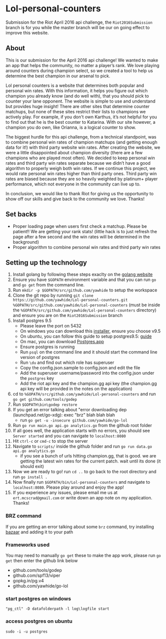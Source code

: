 # Lol-personal-counters
Submission for the Riot April 2016 api challenge, the `Riot2016Submission` branch is for you while the master branch will be our on going effect to improve this website.

## About
This is our submission for the April 2016 api challenge! We wanted to make an app that helps the community, no matter a player’s rank. We love playing around counters during champion select, so we created a tool to help us determine the best champion in our arsenal to pick.

Lol personal counters is a website that determines both popular and personal win rates. With this information, it helps you figure out which champion you already know (and do well with), that you should pick to counter your lane opponent. The website is simple to use and understand but provides huge insight! There are other sites that determine counter matchups, but none of these sites restrict their lists to champions we actively play. For example, if you don't own Karthus, it’s not helpful for you to find out that he is the best counter to Katarina. With our site however, a champion you do own, like Orianna, is a logical counter to show.

The biggest hurdle for this api challenge, from a technical standpoint, was to combine personal win rates of champion matchups (and getting enough data for it!) with third party website win rates. After creating the website, we were a little disappointed about champion diversity (there are a few champions who are played most often). We decided to keep personal win rates and third party win rates separate because we didn’t have a good algorithm to properly weigh both win rates. If we continue this project, we would rate personal win rates higher than third party ones. Third party win rates are biased because they are so heavily weighted by platinum+ player performance, which not everyone in the community can live up to.

In conclusion, we would like to thank Riot for giving us the opportunity to show off our skills and give back to the community we love. Thanks!

## Set backs
- Proper loading page when users first check a matchup. Please be patient!! We are getting your rank stats! (little hack is to just refresh the page after a few second and the win rates will be determined in the background)
- Proper algorithm to combine personal win rates and third party win rates

## Setting up the technology
1. Install golang by following these steps exaclty on the [golang website](https://golang.org/doc/install)
2. Ensure you have `$GOPATH` environment variable and that you can run `go` and `go get` from the command line.
3. Run `mkdir -p $GOPATH/src/github.com/yawhide` to setup the workspace
4. Clone the git repo by running `git clone https://github.com/yawhide/Lol-personal-counters.git %GOPATH/src/github.com/yawhide/Lol-personal-counters` (must be inside the `%GOPATH/src/github.com/yawhide/Lol-personal-counters` directory) and ensure you are on the `Riot2016Submission` branch
5. Install postgres 9.5
    - Please leave the port on 5432
    - On windows you can download this [installer](http://www.enterprisedb.com/products-services-training/pgdownload#windows), ensure you choose v9.5
    - On ubuntu, you can follow this guide to setup postgres9.5: [guide](https://www.howtoforge.com/tutorial/how-to-install-postgresql-95-on-ubuntu-12_04-15_10/)
    - On mac, you can download [Postgres.app](http://postgresapp.com/)
    - Ensure postgres is running
    - Run `psql` on the command line and it should start the command line version of postgres
    - Run `\du` and find out which role has superuser
    - Copy the config.json.sample to config.json and edit the file
    - Add the superuser username/password into the config.json under the `postgres` key
    - Add the riot api key and the champion.gg api key (the champion.gg api key will be provided in the notes on the application)
6. cd to `%GOPATH/src/github.com/yawhide/Lol-personal-counters` and run `go get github.com/tools/godep`
7. Run `$GOPATH\bin\godep restore`
8. If you get an error talking about "error downloading dep (launchpad.net/go-xdg): exec "brz" blah blah blah 
    - run `go get -u -insecure github.com/yawhide/go-lol`
9. Run `go run main.go api.go analytics.go` from the github root folder
10. If all goes well, the application starts with no errors, you should see `Server started` and you can navigate to `localhost:8080`
11. Hit `ctrl-c` or `cmd-c` to stop the server
12. Navigate to `scripts/` inside the github folder and run `go run data.go api.go analytics.go`
    - if you see a bunch of urls hitting champion.gg, that is good. we are getting the latest win rates for the current patch. wait until its done (it should exit)
13. Now we are ready to go! run `cd ..` to go back to the root directory and run `go install .`
14. Now finally run `$GOPATH/bin/Lol-personal-counters` and navigate to `localhost:8080`. Please play around and enjoy the app!
15. If you experience any issues, please email me us at `ert.mcscrad@gmail.com` or write down an app note on my application. Thanks!

### BRZ command
If you are getting an error talking about some `brz` command, try installing [bazaar](http://wiki.bazaar.canonical.com/Download) and adding it to your path

### Frameworks used
You may need to manually `go get` these to make the app work, please run `go get` then enter the github link below
- github.com/tools/godep
- github.com/spf13/viper
- gopkg.in/pg.v4
- github.com/yawhide/go-lol


### start postgres on windows
`"pg_ctl" -D datafolderpath -l log\logfile start`

### access postgres on ubuntu
`sudo -i -u postgres`
